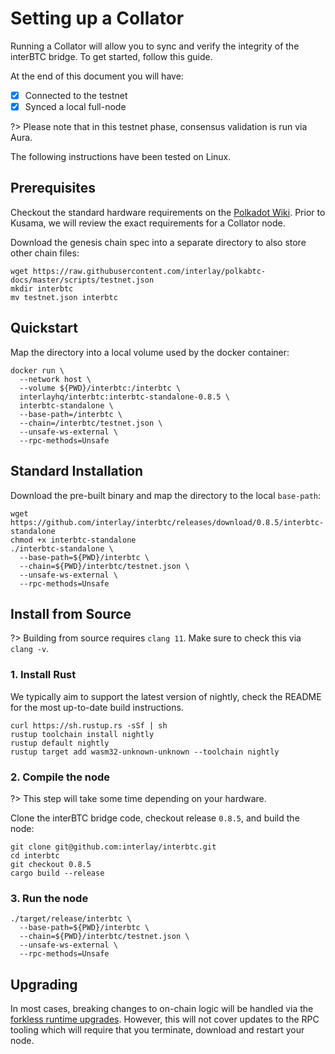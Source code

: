 # Setting up a Collator

Running a Collator will allow you to sync and verify the integrity of the interBTC bridge.
To get started, follow this guide.

At the end of this document you will have:

- [x] Connected to the testnet
- [x] Synced a local full-node

?> Please note that in this testnet phase, consensus validation is run via Aura.

The following instructions have been tested on Linux.

## Prerequisites

Checkout the standard hardware requirements on the [Polkadot Wiki](https://wiki.polkadot.network/docs/en/maintain-guides-how-to-validate-polkadot#requirements).
Prior to Kusama, we will review the exact requirements for a Collator node.

Download the genesis chain spec into a separate directory to also store other chain files:

```shell
wget https://raw.githubusercontent.com/interlay/polkabtc-docs/master/scripts/testnet.json
mkdir interbtc
mv testnet.json interbtc
```

## Quickstart

Map the directory into a local volume used by the docker container:

```shell
docker run \
  --network host \
  --volume ${PWD}/interbtc:/interbtc \
  interlayhq/interbtc:interbtc-standalone-0.8.5 \
  interbtc-standalone \
  --base-path=/interbtc \
  --chain=/interbtc/testnet.json \
  --unsafe-ws-external \
  --rpc-methods=Unsafe
```

## Standard Installation

Download the pre-built binary and map the directory to the local `base-path`:

```shell
wget https://github.com/interlay/interbtc/releases/download/0.8.5/interbtc-standalone
chmod +x interbtc-standalone
./interbtc-standalone \
  --base-path=${PWD}/interbtc \
  --chain=${PWD}/interbtc/testnet.json \
  --unsafe-ws-external \
  --rpc-methods=Unsafe
```

## Install from Source

?> Building from source requires `clang 11`. Make sure to check this via `clang -v`.

### 1. Install Rust

We typically aim to support the latest version of nightly, check the README for the most up-to-date build instructions.

```shell
curl https://sh.rustup.rs -sSf | sh
rustup toolchain install nightly
rustup default nightly
rustup target add wasm32-unknown-unknown --toolchain nightly
```

### 2. Compile the node

?> This step will take some time depending on your hardware.

Clone the interBTC bridge code, checkout release `0.8.5`, and build the node:

```shell
git clone git@github.com:interlay/interbtc.git
cd interbtc
git checkout 0.8.5
cargo build --release
```

### 3. Run the node

```shell
./target/release/interbtc \
  --base-path=${PWD}/interbtc \
  --chain=${PWD}/interbtc/testnet.json \
  --unsafe-ws-external \
  --rpc-methods=Unsafe
```

## Upgrading

In most cases, breaking changes to on-chain logic will be handled via the [forkless runtime upgrades](https://substrate.dev/docs/en/knowledgebase/runtime/upgrades#forkless-runtime-upgrades). However, this will not cover updates to the RPC tooling which will require that you terminate, download and restart your node.
